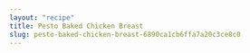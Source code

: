 ```yaml
---
layout: "recipe"
title: Pesto Baked Chicken Breast 
slug: pesto-baked-chicken-breast-6890ca1cb6ffa7a20c3ce8c0
---
```

